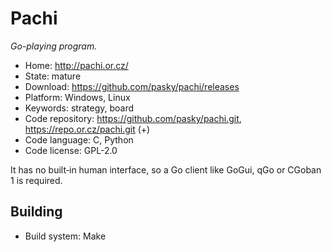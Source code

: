 # Pachi

_Go-playing program._

- Home: http://pachi.or.cz/
- State: mature
- Download: https://github.com/pasky/pachi/releases
- Platform: Windows, Linux
- Keywords: strategy, board
- Code repository: https://github.com/pasky/pachi.git, https://repo.or.cz/pachi.git (+)
- Code language: C, Python
- Code license: GPL-2.0

It has no built‐in human interface, so a Go client like GoGui, qGo or CGoban 1 is required.

## Building

- Build system: Make
